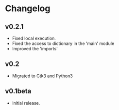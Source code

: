 # Changelog

## v0.2.1
- Fixed local execution.
- Fixed the access to dictionary in the 'main' module
- Improved the 'imports'

## v0.2
- Migrated to Gtk3 and Python3 

## v0.1beta

- Initial release.
